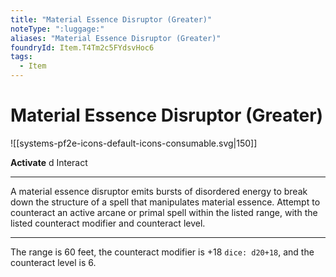 ```yaml
---
title: "Material Essence Disruptor (Greater)"
noteType: ":luggage:"
aliases: "Material Essence Disruptor (Greater)"
foundryId: Item.T4Tm2c5FYdsvHoc6
tags:
  - Item
---
```


# Material Essence Disruptor (Greater)
![[systems-pf2e-icons-default-icons-consumable.svg|150]]

**Activate** d Interact

* * *

A material essence disruptor emits bursts of disordered energy to break down the structure of a spell that manipulates material essence. Attempt to counteract an active arcane or primal spell within the listed range, with the listed counteract modifier and counteract level.

* * *

The range is 60 feet, the counteract modifier is +18 `dice: d20+18`, and the counteract level is 6.
